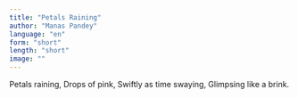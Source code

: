 ```yaml
---
title: "Petals Raining"
author: "Manas Pandey"
language: "en"
form: "short"
length: "short"
image: ""
---
```

Petals raining,
Drops of pink,
Swiftly as time swaying,
Glimpsing like a brink.